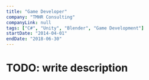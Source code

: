 ```yaml
---
title: "Game Developer"
company: "TMHR Consulting"
companyLink: null
tags: ["C#", "Unity", "Blender", "Game Development"]
startDate: "2014-04-01"
endDate: "2018-06-30"
---
```


# TODO: write description